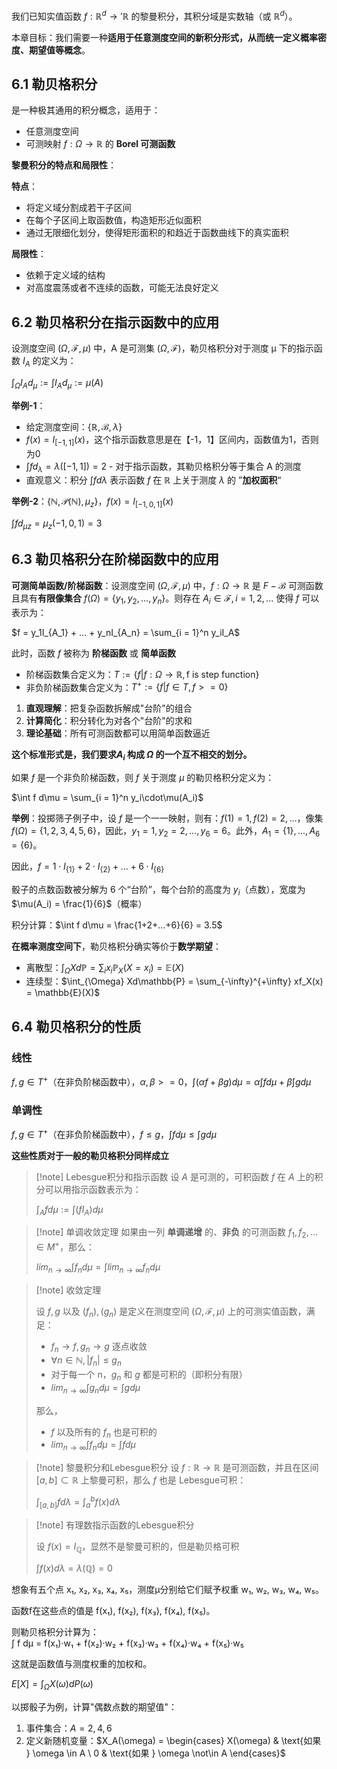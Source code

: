 

我们已知实值函数 $f:\mathbb{R}^d \to '\mathbb{R}$ 的黎曼积分，其积分域是实数轴（或 $\mathbb{R}^d$）。  

本章目标：我们需要一种**适用于任意测度空间的新积分形式，从而统一定义概率密度、期望值等概念**。

## 6.1 勒贝格积分

是一种极其通用的积分概念，适用于：

- 任意测度空间
- 可测映射 $f:\Omega \to \mathbb{R}$ 的 **Borel 可测函数**

**黎曼积分的特点和局限性**：

**特点**：

- 将定义域分割成若干子区间
- 在每个子区间上取函数值，构造矩形近似面积
- 通过无限细化划分，使得矩形面积的和趋近于函数曲线下的真实面积

**局限性**：

- 依赖于定义域的结构
- 对高度震荡或者不连续的函数，可能无法良好定义

## 6.2 **勒贝格积分在指示函数中的应用**

设测度空间 $(\Omega,\mathcal{F},\mu)$ 中，A 是可测集  $(\Omega,\mathcal{F})$，勒贝格积分对于测度 μ 下的指示函数 $I_A$ 的定义为：

$\int_{\Omega}I_A d_{\mu} := \int I_A d_{\mu} := \mu(A)$

**举例-1**：

- 给定测度空间：$\{\mathbb{R},\mathcal{B},\lambda\}$
- $f(x) = I_{[-1,1]}(x)$，这个指示函数意思是在【-1，1】区间内，函数值为1，否则为0
- $\int f d_{\lambda} = \lambda([-1,1]) = 2$ - 对于指示函数，其勒贝格积分等于集合 A 的测度
- 直观意义：积分 $\int fd\lambda$ 表示函数 $f$ 在 $\mathbb{R}$ 上关于测度 $\lambda$ 的 ”**加权面积**“

**举例-2**：$\{\mathbb{N},\mathcal{P}(\mathbb{N}),\mu_z\}$，$f(x) = I_{[-1,0,1]}(x)$

$\int f d_{\mu z} = \mu_{z}({-1,0,1}) = 3$

## 6.3 **勒贝格积分在阶梯函数中的应用**

**可测简单函数/阶梯函数**：设测度空间 $(\Omega,\mathcal{F},\mu)$ 中，$f:\Omega \to \mathbb{R}$ 是 $F-\mathcal{B}$ 可测函数且具有**有限像集合** $f(\Omega) = \{y_1,y_2,...,y_n\}$。则存在 $A_i \in \mathcal{F}, i = 1,2,...$ 使得 $f$ 可以表示为：

$f = y_1I_{A_1} + ... + y_nI_{A_n} = \sum_{i = 1}^n y_iI_A$

此时，函数 $f$ 被称为 **阶梯函数** 或 **简单函数**

- 阶梯函数集合定义为：$T := \{f | f:\Omega \to \mathbb{R}, \text{f is step function}\}$
- 非负阶梯函数集合定义为：$T^+ := \{f | f \in T, f >= 0\}$

1. **直观理解**：把复杂函数拆解成"台阶"的组合
2. **计算简化**：积分转化为对各个"台阶"的求和
3. **理论基础**：所有可测函数都可以用简单函数逼近

**这个标准形式是，我们要求$A_i$ 构成 $\Omega$ 的一个互不相交的划分。**

如果 $f$ 是一个非负阶梯函数，则 $f$ 关于测度 $\mu$ 的勒贝格积分定义为：

$\int f d\mu = \sum_{i = 1}^n y_i\cdot\mu(A_i)$

**举例**：投掷筛子例子中，设 $f$ 是一个一一映射，则有：$f(1) = 1, f(2) = 2,...$，像集 $f(\Omega) = \{1,2,3,4,5,6\}$，因此，$y_1 = 1,y_2 = 2,...,y_6 = 6$。此外，$A_1 = \{1\},...,A_6 = \{6\}$。

因此，$f = 1\cdot I_{\{1\}} + 2\cdot I_{\{2\}} + ... + 6\cdot I_{\{6\}}$

骰子的点数函数被分解为 6 个“台阶”，每个台阶的高度为  $y_i$（点数），宽度为 $\mu(A_i) = \frac{1}{6}$（概率）

积分计算：$\int f d\mu = \frac{1+2+...+6}{6} = 3.5$

**在概率测度空间下**，勒贝格积分确实等价于**数学期望**：

- 离散型：$\int_{\Omega} Xd\mathbb{P} = \sum_{i} x_i\mathbb{P}_X(X = x_i) = \mathbb{E}(X)$
- 连续型：$\int_{\Omega} Xd\mathbb{P} = \sum_{-\infty}^{+\infty} xf_X(x) = \mathbb{E}(X)$

## 6.4 勒贝格积分的性质

### 线性

$f,g \in T^+$（在非负阶梯函数中），$\alpha,\beta >= 0$，$\int (\alpha f + \beta g)d\mu = \alpha \int f d\mu + \beta \int gd\mu$

### 单调性

$f,g \in T^+$（在非负阶梯函数中），$f \leq g$，$\int fd\mu \leq \int gd\mu$

**这些性质对于一般的勒贝格积分同样成立**




>[!note] Lebesgue积分和指示函数
>设 $A$ 是可测的，可积函数 $f$ 在 $A$ 上的积分可以用指示函数表示为：
>
>$\int_A fd\mu := \int (fI_A)d\mu$

>[!note] 单调收敛定理
>如果由一列 **单调递增** 的、**非负** 的可测函数 $f_1,f_2,... \in M^+$，那么：
>
>$lim_{n \to \infty}\int f_nd\mu = \int lim_{n \to \infty} f_nd\mu$

>[!note] 收敛定理
> 
> 设 $f,g$ 以及 $(f_n),(g_n)$ 是定义在测度空间 $(\Omega, \mathcal{F}, \mu)$ 上的可测实值函数，满足：
> - $f_n \to f, g_n \to g$ 逐点收敛
> - $\forall n \in \mathbb{N}, |f_n| \leq g_n$
> - 对于每一个 n，$g_n$ 和 $g$ 都是可积的（即积分有限）
> - $lim_{n \to \infty}\int g_nd\mu = \int gd\mu$
>
>那么，
>- $f$ 以及所有的 $f_n$ 也是可积的
>- $lim_{n \to \infty}\int f_nd\mu = \int fd\mu$

>[!note] 黎曼积分和Lebesgue积分
>设 $f:\mathbb{R} \to \mathbb{R}$ 是可测函数，并且在区间 $[a,b] \subset \mathbb{R}$ 上黎曼可积，那么 $f$ 也是 Lebesgue可积：
>
>$\int_{[a,b]}fd\lambda = \int_a^b f(x)d\lambda$

>[!note] 有理数指示函数的Lebesgue积分
>
>设 $f(x) = I_{\mathbb{Q}}$，显然不是黎曼可积的，但是勒贝格可积
>
>$\int f(x)d\lambda = \lambda(\mathbb{Q}) = 0$



 想象有五个点 x₁, x₂, x₃, x₄, x₅，测度μ分别给它们赋予权重 w₁, w₂, w₃, w₄, w₅。

函数f在这些点的值是 f(x₁), f(x₂), f(x₃), f(x₄), f(x₅)。

则勒贝格积分计算为：  
∫ f dμ = f(x₁)·w₁ + f(x₂)·w₂ + f(x₃)·w₃ + f(x₄)·w₄ + f(x₅)·w₅

这就是函数值与测度权重的加权和。


$E[X] = \int_{\Omega} X(\omega) dP(\omega)$

以掷骰子为例，计算"偶数点数的期望值"：

1. 事件集合：$A = {2,4,6}$
2. 定义新随机变量：$X_A(\omega) = \begin{cases} X(\omega) & \text{如果 } \omega \in A \ 0 & \text{如果 } \omega \not\in A \end{cases}$







